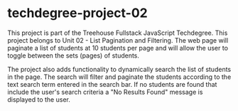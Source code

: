 # techdegree-project-02

This project is part of the Treehouse Fullstack JavaScript Techdegree. This project belongs to Unit 02 - List Pagination and Filtering. The web page will paginate a list of students at 10 students per page and will allow the user to toggle between the sets (pages) of students.

The project also adds functionality to dynamically search the list of students in the page. The search will filter and paginate the students according to the text search term entered in the search bar. If no students are found that include the user's search criteria a "No Results Found" message is displayed to the user.
